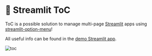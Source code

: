 # 📑 Streamlit ToC

ToC is a possible solution to manage multi-page [Streamlit](https://streamlit.io/) apps using [streamlit-option-menu](https://github.com/victoryhb/streamlit-option-menu)!

All useful info can be found in the [demo Streamlit app](https://share.streamlit.io/a-slice-of-py/streamlit-toc/main/app.py).

![toc](/assets/streamlit-toc.gif "ToC Demo")

